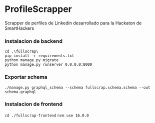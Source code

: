 # ProfileScrapper

Scrapper de perfiles de Linkedin desarrollado para la Hackaton de SmartHackers

### Instalacion de backend

`cd .\fullscrap\`  
`pip install -r requirements.txt`  
`python manage.py migrate`  
`python manage.py runserver 0.0.0.0:8000`

### Exportar schema

`./manage.py graphql_schema --schema fullscrap.schema.schema --out schema.graphql`

### Instalacion de frontend

`cd ./fullscrap-frontend`
`nvm use 16.0.0`
